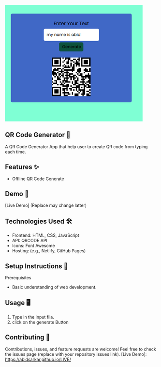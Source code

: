 ![alt text](image.png)
## QR Code Generator 🔑
A QR Code Generator App that help user to create QR code from typing each time.
## Features ✨
- Offline QR Code Generate

## Demo 🚀
[Live Demo] (Replace may change latter)

## Technologies Used 🛠️

- Frontend: HTML, CSS, JavaScript
- API: QRCODE API
- Icons: Font Awesome
- Hosting: (e.g., Netlify, GitHub Pages)

## Setup Instructions 🔧
Prerequisites

- Basic understanding of web development.

## Usage 🖥️

1. Type in the input fila.
2. click on the generate Button

## Contributing 🤝

Contributions, issues, and feature requests are welcome!
Feel free to check the issues page (replace with your repository issues link).
[Live Demo]: <https://abidsarkar.github.io/LIVE/>